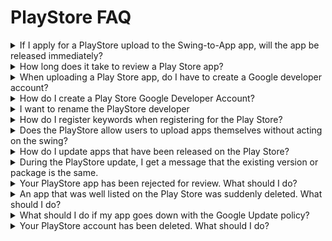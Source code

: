# PlayStore FAQ

<details>

<summary>If I apply for a PlayStore upload to the Swing-to-App app, will the app be released immediately?</summary>

We'll act on behalf of Swing-to-App and upload the app to the Play Store.

It's not going to be released right away, it's going to be reviewed by Google apps.

**Google app screening takes an average of about a week.**

**So uploading doesn't mean your app will be released right away.**

**If there are no issues after the review, it will be released to the Store after the review period (within 7 days).**

</details>

<details>

<summary>How long does it take to review a Play Store app?</summary>

The average review period for a **Play Store takes a week. (within 7 days)**

If there are no issues with the review, the release will be released immediately after the above review period, but if the PlayStore review is rejected, the release date may be further delayed.

Please allow some time to apply.

</details>

<details>

<summary>When uploading a Play Store app, do I have to create a Google developer account?</summary>

Google (Play Store) is not registered as a proxy and you must create your own Google developer account. \_Google Policy Matters

When uploading to the Play Store, please fill in the application form – Google Developer Account ID and Password and we will register the app with your user account.&#x20;

**☞ **<mark style="color:blue;">**Find out how to register for a Google Developer Account**</mark>

</details>

<details>

<summary>How do I create a Play Store Google Developer Account?</summary>

\*How to register for a PlayStore developer account

1\. Create a Google account (gmail). (If you already have Gmail, you don't need to sign up.) 2. <mark style="color:blue;">https://play.google.com/apps/publish/</mark> to access the developer console site

3\. Developer Registration Lifetime Pass is $25 payment.

4.Enter your developer profile and you're done.

The advantage of creating a developer account is that users can upload their own apps, and they can modify them from time to time and update to a new version of the app without having to buy a market-upload ticket for Swing.

You can also manage your own apps while checking your own app installations and statistics.&#x20;

**☞ **<mark style="color:blue;">**\[How to register a Google developer GO]**</mark>

</details>

<details>

<summary>I want to rename the PlayStore developer</summary>

Google can modify the name of the first developer you signed up for and use it. Google Developer ConsoleAfter accessing the site (<mark style="color:blue;">https://play.google.com/apps/publish/</mark>), **go to \[Settings] on the left side of the screen → the dashboard → \[Developer Account] and the Developer Page.**

On the developer page – edit the developer name and click the Save button to finish.

In addition to the name, the developer page can be used by modifying the address, contact information, etc.

**Developer names are reflected within 1 day (usually a few hours) of reflection time after modification.**

For more information on how to change a developer's name, please refer to the manual.&#x20;

**☞ Go to the **<mark style="color:blue;">**\[Google Developer Name Change Manual]**</mark>

</details>

<details>

<summary>How do I register keywords when registering for the Play Store?</summary>

The Google Play Store Market upload registration does not have a keyword entry field unlike Apple's.

Instead, Google creates keywords based on your other information, etc., through indexing (keyword extraction) operations.

So the market upload registration is very important, right?

Here is a link to a simple Android Market upload registration tip\*\*.\*\*&#x20;

**☞ **<mark style="color:blue;">**\[PlayStore Search Good TIP]**</mark>

</details>

<details>

<summary>Does the PlayStore allow users to upload apps themselves without acting on the swing?</summary>

Yes you can do it yourself.

The Play Store requires only a Google developer account, and users can upload directly.

**\[PlayStore Update Manual]**&#x20;

<mark style="color:blue;">https://wp.swing2app.co.kr/knowledgebase/palystore-update/</mark>

How to launch your app on the Play Store is also listed in the Help Manual, so you can follow it by looking at it.

If you find it difficult to upload directly, you can request an upload agency with a swing.

(PlayStore upload agency fee: 1 time 10,000 won)

</details>

<details>

<summary>How do I update apps that have been released on the Play Store?</summary>

To update your app to the Play Store in a new way, please re-register for uploading.

Please purchase a PlayStore upload application ticket (1 time KRW 10,000) and re-apply for the upload.

The Play Store has all of your developer accounts and you can upload them yourself, so you can update them yourself.

**If you do it yourself, you don't need to buy an upload ticket, and you can update it from time to time**.

Updating a new version of an app to the Play Store is simple.

\- Log in to the Google Developer Console site and register the new version of the app in the Products menu.

\- The update will also be re-examined and will take about 2-3 days.

**\*Store registration information can also be modified.**

Store Uploads – Changes to the app's description, screenshot image, category, etc. will activate the Submit Update button at the top.

Unlike uploading an aab file, if you have modified a store definition, you must press the appropriate button to process the update.&#x20;

<mark style="color:blue;">**\[Go to the PlayStore App Update Manual]**</mark>

</details>

<details>

<summary>During the PlayStore update, I get a message that the existing version or package is the same.</summary>

If you try to upload the same version of the aab file as the one already registered, the message will appear.

When uploading a newly updated app, please make sure it is different from the previous version and upload the aab file created by the new version.

</details>

<details>

<summary>Your PlayStore app has been rejected for review. What should I do?</summary>

If you've been rejected for review of a Play Store app, you'll need to check your email from Google as to why it was rejected.

To your Google developer account, we'll send you an email informing you how to act on what policies your app violates in your email.

So if you're being rejected, check your email first to see the notice you received from Google.

Please act as stated in the e-mail and re-edit it to request an review.

Since the review was rejected, if you modify the content in question and submit it for review, you will be able to release it.

</details>

<details>

<summary>An app that was well listed on the Play Store was suddenly deleted. What should I do?</summary>

**The Play Store will periodically filter and re-screen apps that are currently in operation.**

At this time, the contents of the app are examined in great detail , so even an app that was **initially registered well may be suspended from publishing the app due to a violation of the policy or a violation of the regulations.**

Apps that have been suspended from publishing can re-register after fixing the offending item.

Usually, when an app is deleted, Google will send you an email about what content the app has violated its policies.

So you can identify and act on what is at stake.

However, there are times when action is not taken.

If the degree of policy violation is severe and Google does not restore it, the app will not be available again.

In this case, you can't re-upload an existing app, and you'll need to re-register it as a new app (app name change, package change).

</details>

<details>

<summary>What should I do if my app goes down with the Google Update policy?</summary>

Google is constantly updating its policies.

Users who have launched and are using the app on the Play Store should always check Google's update policy to update the app periodically.

If you don't modify your app to comply with our update policy, you can remove it from the Store without notice.

Action is difficult because the app is unloaded without any prior warning.

Therefore, during use, please carefully check the update and policy notification e-mail sent by Google to be proactive.

The Swing-to-App will always provide you with a plan of action in line with Google's policy changes, so if you have difficulty confirming what this is about, please leave an inquiry to the Swing-to-App website.

</details>

<details>

<summary>Your PlayStore account has been deleted. What should I do?</summary>

If you violate the rules multiple times, Google will delete your account without notice.

**\*\* Deleted app accounts can be resolved by sending an appeal email to Google.**

However, be aware that if you are sure that the policy has been violated, it will not be easy to restore it.

If your account is not restored, you can re-create a Google Developer Account and register a new app.

By creating a new account altogether, it won't work with existing apps, and you won't be able to manage existing apps.

Therefore, you should be careful to follow Google's policies and regulations to ensure that your account is not deleted as well as deleting the app.

</details>
